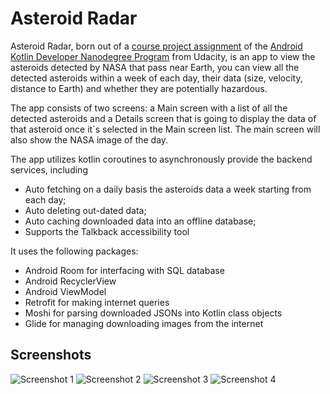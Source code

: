 # Asteroid Radar

Asteroid Radar, born out of a [course project assignment](https://github.com/udacity/nd940-android-kotlin-c2-starter) of the [Android Kotlin Developer Nanodegree Program](https://www.udacity.com/course/android-kotlin-developer-nanodegree--nd940) from Udacity, is an app to view the asteroids detected by NASA that pass near Earth, you can view all the detected asteroids within a week of each day, their data (size, velocity, distance to Earth) and whether they are potentially hazardous.

The app consists of two screens: a Main screen with a list of all the detected asteroids and a Details screen that is going to display the data of that asteroid once it´s selected in the Main screen list. The main screen will also show the NASA image of the day.

The app utilizes kotlin coroutines to asynchronously provide the backend services, including
- Auto fetching on a daily basis the asteroids data a week starting from each day;
- Auto deleting out-dated data;
- Auto caching downloaded data into an offline database;
- Supports the Talkback accessibility tool

It uses the following packages:
- Android Room for interfacing with SQL database
- Android RecyclerView
- Android ViewModel
- Retrofit for making internet queries
- Moshi for parsing downloaded JSONs into Kotlin class objects
- Glide for managing downloading images from the internet

## Screenshots
![Screenshot 1](screenshots/screen_1.png)
![Screenshot 2](screenshots/screen_2.png)
![Screenshot 3](screenshots/screen_3.png)
![Screenshot 4](screenshots/screen_4.png)

